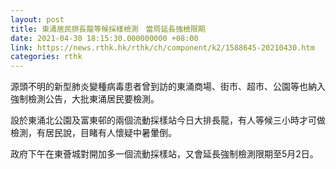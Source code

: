 ```yaml
---
layout: post
title: 東涌居民排長龍等候採樣檢測　當局延長強檢限期
date: 2021-04-30 18:15:30.000000000 +08:00
link: https://news.rthk.hk/rthk/ch/component/k2/1588645-20210430.htm
categories: rthk
---
```


源頭不明的新型肺炎變種病毒患者曾到訪的東涌商場、街市、超市、公園等也納入強制檢測公告，大批東涌居民要檢測。

設於東涌北公園及富東邨的兩個流動採樣站今日大排長龍，有人等候三小時才可做檢測，有居民說，目睹有人懷疑中暑暈倒。

政府下午在東薈城對開加多一個流動採樣站，又會延長強制檢測限期至5月2日。
